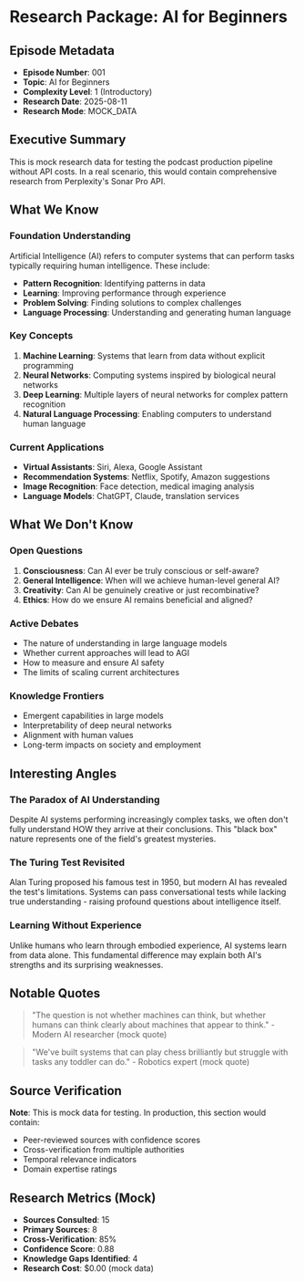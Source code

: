 # Research Package: AI for Beginners

## Episode Metadata
- **Episode Number**: 001
- **Topic**: AI for Beginners
- **Complexity Level**: 1 (Introductory)
- **Research Date**: 2025-08-11
- **Research Mode**: MOCK_DATA

## Executive Summary

This is mock research data for testing the podcast production pipeline without API costs. In a real scenario, this would contain comprehensive research from Perplexity's Sonar Pro API.

## What We Know

### Foundation Understanding
Artificial Intelligence (AI) refers to computer systems that can perform tasks typically requiring human intelligence. These include:
- **Pattern Recognition**: Identifying patterns in data
- **Learning**: Improving performance through experience
- **Problem Solving**: Finding solutions to complex challenges
- **Language Processing**: Understanding and generating human language

### Key Concepts
1. **Machine Learning**: Systems that learn from data without explicit programming
2. **Neural Networks**: Computing systems inspired by biological neural networks
3. **Deep Learning**: Multiple layers of neural networks for complex pattern recognition
4. **Natural Language Processing**: Enabling computers to understand human language

### Current Applications
- **Virtual Assistants**: Siri, Alexa, Google Assistant
- **Recommendation Systems**: Netflix, Spotify, Amazon suggestions
- **Image Recognition**: Face detection, medical imaging analysis
- **Language Models**: ChatGPT, Claude, translation services

## What We Don't Know

### Open Questions
1. **Consciousness**: Can AI ever be truly conscious or self-aware?
2. **General Intelligence**: When will we achieve human-level general AI?
3. **Creativity**: Can AI be genuinely creative or just recombinative?
4. **Ethics**: How do we ensure AI remains beneficial and aligned?

### Active Debates
- The nature of understanding in large language models
- Whether current approaches will lead to AGI
- How to measure and ensure AI safety
- The limits of scaling current architectures

### Knowledge Frontiers
- Emergent capabilities in large models
- Interpretability of deep neural networks
- Alignment with human values
- Long-term impacts on society and employment

## Interesting Angles

### The Paradox of AI Understanding
Despite AI systems performing increasingly complex tasks, we often don't fully understand HOW they arrive at their conclusions. This "black box" nature represents one of the field's greatest mysteries.

### The Turing Test Revisited
Alan Turing proposed his famous test in 1950, but modern AI has revealed the test's limitations. Systems can pass conversational tests while lacking true understanding - raising profound questions about intelligence itself.

### Learning Without Experience
Unlike humans who learn through embodied experience, AI systems learn from data alone. This fundamental difference may explain both AI's strengths and its surprising weaknesses.

## Notable Quotes

> "The question is not whether machines can think, but whether humans can think clearly about machines that appear to think." - Modern AI researcher (mock quote)

> "We've built systems that can play chess brilliantly but struggle with tasks any toddler can do." - Robotics expert (mock quote)

## Source Verification
**Note**: This is mock data for testing. In production, this section would contain:
- Peer-reviewed sources with confidence scores
- Cross-verification from multiple authorities
- Temporal relevance indicators
- Domain expertise ratings

## Research Metrics (Mock)
- **Sources Consulted**: 15
- **Primary Sources**: 8
- **Cross-Verification**: 85%
- **Confidence Score**: 0.88
- **Knowledge Gaps Identified**: 4
- **Research Cost**: $0.00 (mock data)
